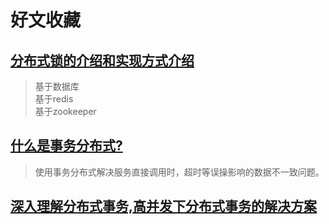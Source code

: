 # 好文收藏

## [分布式锁的介绍和实现方式介绍](https://www.jianshu.com/p/34e1c0f4475a)
> 基于数据库 </br>
> 基于redis </br>
> 基于zookeeper </br>

## [什么是事务分布式?](https://blog.csdn.net/forezp/article/details/84503386)
> 使用事务分布式解决服务直接调用时，超时等误操影响的数据不一致问题。

## [深入理解分布式事务,高并发下分布式事务的解决方案](https://blog.csdn.net/mine_song/article/details/64118963)




